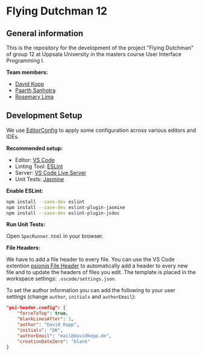 # Flying Dutchman 12

## General information

This is the repository for the development of the project "Flying Dutchman" of group 12 at Uppsala University in the masters course User Interface Programming I.

**Team members:**

-   [David Kopp](https://github.com/davidkopp)
-   [Paarth Sanhotra](https://github.com/PaarthSan)
-   [Rosemary Lima](https://github.com/Murka2022)

## Development Setup

We use [EditorConfig](https://editorconfig.org/) to apply some configuration across various editors and IDEs.

**Recommended setup:**

-   Editor: [VS Code](https://code.visualstudio.com/)
-   Linting Tool: [ESLint](https://eslint.org/)
-   Server: [VS Code Live Server](https://ritwickdey.github.io/vscode-live-server/)
-   Unit Tests: [Jasmine](https://jasmine.github.io/)

**Enable ESLint:**

```bash
npm install --save-dev eslint
npm install --save-dev eslint-plugin-jasmine
npm install --save-dev eslint-plugin-jsdoc
```

**Run Unit Tests:**

Open `SpecRunner.html` in your browser.

**File Headers:**

We have to add a file header to every file. You can use the VS Code extention [psioniq File Header](https://marketplace.visualstudio.com/items?itemName=psioniq.psi-header) to automatically add a header to every new file and to update the headers of files you edit.
The template is placed in the workspace settings: `.vscode/settings.json`.

To set the author information you can add the following to your user settings (change `author`, `initials` and `authorEmail`):

```json
"psi-header.config": {
    "forceToTop": true,
    "blankLinesAfter": 1,
    "author": "David Kopp",
    "initials": "DK",
    "authorEmail": "mail@davidkopp.de",
    "creationDateZero": "blank"
}
```
